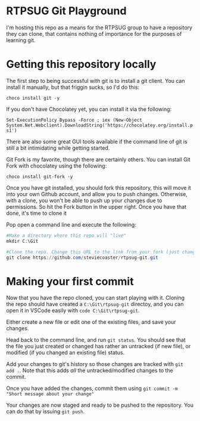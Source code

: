 # RTPSUG Git Playground

I'm hosting this repo as a means for the RTPSUG group to have a repository they can clone, that contains nothing of importance for the purposes of learning git.

# Getting this repository locally

The first step to being successful with git is to install a git client. You can install it manually, but that friggin sucks, so I'd do this:

`choco install git -y`

If you don't have Chocolatey yet, you can install it via the following:

`Set-ExecutionPolicy Bypass -Force ; iex (New-Object System.Net.Webclient).DownloadString('https://chocolatey.org/install.ps1')`

There are also some great GUI tools available if the command line of git is still a bit intimidating while getting started.

Git Fork is my favorite, though there are certainly others. You can install Git Fork with chocolatey using the following:

`choco install git-fork -y`

Once you have git installed, you should fork this repository, this will move it into your own Github account, and allow you to push changes. Otherwise, with a clone, you won't be able to push up your changes due to permissions. So hit the Fork button in the upper right. Once you have that done, it's time to clone it

Pop open a command line and execute the following:

```powershell
#Make a directory where this repo will "live"
mkdir C:\Git

#Clone the repo. Change this URL to the link from your fork (just change the username here basically).
git clone https://github.com/steviecoaster/rtpsug-git.git
```

# Making your first commit

Now that you have the repo cloned, you can start playing with it. Cloning the repo should have created a `C:\Git\rtpsug-git` directoy, and you can open it in VSCode easily with `code C:\Git\rtpsug-git`.

Either create a new file or edit one of the existing files, and save your changes.

Head back to the command line, and run `git status`. You should see that the file you just created or changed has rather an untracked (if new file), or modified (if you changed an existing file) status. 

Add your changes to git's history so those changes are tracked with `git add .`. Note that this adds _all_ the untracked/modified changes to the commit.

Once you have added the changes, commit them using `git commit -m "Short message about your change"`

Your changes are now staged and ready to be pushed to the repository. You can do that by issuing `git push`.
